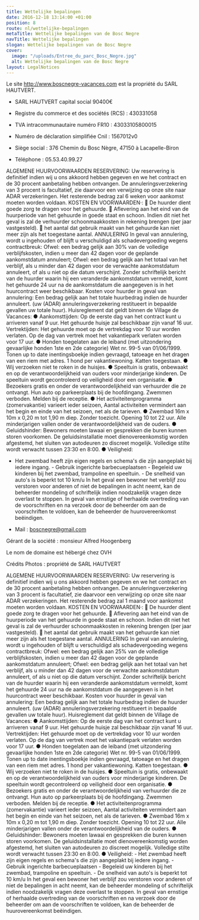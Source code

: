 ```yaml
---
title: Wettelijke bepalingen
date: 2016-12-18 13:14:00 +01:00
position: 8
route: nl/wettelijke-bepalingen
metaTitle: Wettelijke bepalingen van de Bosc Negre
navTitle: Wettelijke bepalingen
slogan: Wettelijke bepalingen van de Bosc Negre
cover:
  image: "/uploads/Entree_du_parc_Bosc_Negre.jpg"
  alt: Wettelijke bepalingen van de Bosc Negre
layout: LegalNotices
---
```


Le site http://www.boscnegre-vacances.com est la propriété du SARL HAUTVERT.

- SARL HAUTVERT capital social 90400€

- Registre du commerce et des sociétés (RCS) : 430331058

- TVA intracommunautaire numéro FR10 : 43033105800015

- Numéro de déclaration simplifiée Cnil : 1567012v0

- Siège social : 376 Chemin du Bosc Nègre, 47150 à Lacapelle-Biron

- Téléphone : 05.53.40.99.27

ALGEMENE HUURVOORWAARDEN RESERVERING:
Uw reservering is definitief indien wij u ons akkoord hebben gegeven en we het contract en de 30 procent aanbetaling hebben ontvangen. De annuleringsverzekering van 3 procent is facultatief, zie daarvoor een verwijzing op onze site naar ADAR verzekeringen. Het resterende bedrag zal 6 weken voor aankomst moeten worden voldaan.
KOSTEN EN VOORWAARDEN·:
 De huurder dient goede zorg te dragen voor het gehuurde.
 Aflevering aan het eind van de huurperiode van het gehuurde in goede staat en schoon. Indien dit niet het geval is zal de verhuurder schoonmaakkosten in rekening brengen (per jaar vastgesteld).
 het aantal dat gebruik maakt van het gehuurde kan niet meer zijn als het toegestane aantal.
ANNULERING
In geval van annulering, wordt u ingehouden of blijft u verschuldigd als schadevergoeding wegens contractbreuk:
Ofwel: een bedrag gelijk aan 30% van de volledige verblijfskosten, indien u meer dan 42 dagen voor de geplande aankomstdatum annuleert;
Ofwel: een bedrag gelijk aan het totaal van het verblijf, als u minder dan 42 dagen voor de verwachte aankomstdatum annuleert, of als u niet op die datum verschijnt.
Zonder schriftelijk bericht van de huurder waarin hij een veranderde aankomstdatum vermeldt, komt het gehuurde 24 uur na de aankomstdatum die aangegeven is in het huurcontract weer beschikbaar.
Kosten voor huurder in geval van annulering: Een bedrag gelijk aan het totale huurbedrag indien de huurder annuleert. (uw (ADAR) annuleringsverzekering restitueert in bepaalde gevallen uw totale huur).
Huisreglement dat geldt binnen de Village de Vacances:
● Aankomsttijden: Op de eerste dag van het contract kunt u arriveren vanaf 9 uur. Het gehuurde huisje zal beschikbaar zijn vanaf 16 uur.
Vertrektijden: Het gehuurde moet op de vertrekdag voor 10 uur worden verlaten. Op de dag van vertrek moet het vakantiepark verlaten worden voor 17 uur.
● Honden toegelaten aan de leiband (met uitzondering gevaarlijke honden 1ste en 2de categorie) Wet nr. 99-5 van 01/06/1999. Tonen up to date inentingsboekje indien gevraagd, tatoeage en het dragen van een riem met adres.
1 hond per vakantiewoning. Katten toegestaan. ● Wij verzoeken niet te roken in de huisjes. ● Speeltuin is gratis, onbewaakt en op de verantwoordelijkheid van ouders voor minderjarige kinderen. De speeltuin wordt gecontroleerd op veiligheid door een organisatie. ● Bezoekers gratis en onder de verantwoordelijkheid van verhuurder die ze ontvangt. Hun auto op parkeerplaats bij de hoofdingang. Zwemmen verboden. Melden bij de receptie. ● Het activiteitenprogramma (zomervakantie) varieert ieder seizoen, Aantal activiteiten vermindert aan het begin en einde van het seizoen, net als de tarieven. ● Zwembad 16m x 10m x 0,20 m tot 1,90 m diep. Zonder toezicht. Opening 10 tot 22 uur. Alle minderjarigen vallen onder de verantwoordelijkheid van de ouders. ● Geluidshinder: Bewoners moeten lawaai en gesprekken die buren kunnen storen voorkomen. De geluidsinstallatie moet dienovereenkomstig worden afgestemd, het sluiten van autodeuren zo discreet mogelijk.
Volledige stilte wordt verwacht tussen 23:30 en 8:00.
● Veiligheid:

- Het zwembad heeft zijn eigen regels en schema's die zijn aangeplakt bij iedere ingang. - Gebruik ingerichte barbecueplaatsen - Begeleid uw kinderen bij het zwembad, trampoline en speeltuin. - De snelheid van auto's is beperkt tot 10 km/u
  In het geval een bewoner het verblijf zou verstoren voor anderen of niet de bepalingen in acht neemt, kan de beheerder mondeling of schriftelijk indien noodzakelijk vragen deze overlast te stoppen. In geval van ernstige of herhaalde overtreding van de voorschriften en na verzoek door de beheerder om aan de voorschriften te voldoen, kan de beheerder de huurovereenkomst beëindigen.

* Mail : boscnegre@gmail.com

Gérant de la société : monsieur Alfred Hoogenberg

Le nom de domaine est hébergé chez OVH

Crédits Photos : propriété de SARL HAUTVERT

ALGEMENE HUURVOORWAARDEN RESERVERING:
Uw reservering is definitief indien wij u ons akkoord hebben gegeven en we het contract en de 30 procent aanbetaling hebben ontvangen. De annuleringsverzekering van 3 procent is facultatief, zie daarvoor een verwijzing op onze site naar ADAR verzekeringen. Het resterende bedrag zal 1 maand voor aankomst moeten worden voldaan.
KOSTEN EN VOORWAARDEN·:
 De huurder dient goede zorg te dragen voor het gehuurde.
 Aflevering aan het eind van de huurperiode van het gehuurde in goede staat en schoon. Indien dit niet het geval is zal de verhuurder schoonmaakkosten in rekening brengen (per jaar vastgesteld).
 het aantal dat gebruik maakt van het gehuurde kan niet meer zijn als het toegestane aantal.
ANNULERING
In geval van annulering, wordt u ingehouden of blijft u verschuldigd als schadevergoeding wegens contractbreuk:
Ofwel: een bedrag gelijk aan 25% van de volledige verblijfskosten, indien u meer dan 42 dagen voor de geplande aankomstdatum annuleert;
Ofwel: een bedrag gelijk aan het totaal van het verblijf, als u minder dan 42 dagen voor de verwachte aankomstdatum annuleert, of als u niet op die datum verschijnt.
Zonder schriftelijk bericht van de huurder waarin hij een veranderde aankomstdatum vermeldt, komt het gehuurde 24 uur na de aankomstdatum die aangegeven is in het huurcontract weer beschikbaar.
Kosten voor huurder in geval van annulering: Een bedrag gelijk aan het totale huurbedrag indien de huurder annuleert. (uw (ADAR) annuleringsverzekering restitueert in bepaalde gevallen uw totale huur).
Huisreglement dat geldt binnen de Village de Vacances:
● Aankomsttijden: Op de eerste dag van het contract kunt u arriveren vanaf 9 uur. Het gehuurde huisje zal beschikbaar zijn vanaf 16 uur.
Vertrektijden: Het gehuurde moet op de vertrekdag voor 10 uur worden verlaten. Op de dag van vertrek moet het vakantiepark verlaten worden voor 17 uur.
● Honden toegelaten aan de leiband (met uitzondering gevaarlijke honden 1ste en 2de categorie) Wet nr. 99-5 van 01/06/1999. Tonen up to date inentingsboekje indien gevraagd, tatoeage en het dragen van een riem met adres.
1 hond per vakantiewoning. Katten toegestaan. ● Wij verzoeken niet te roken in de huisjes. ● Speeltuin is gratis, onbewaakt en op de verantwoordelijkheid van ouders voor minderjarige kinderen. De speeltuin wordt gecontroleerd op veiligheid door een organisatie. ● Bezoekers gratis en onder de verantwoordelijkheid van verhuurder die ze ontvangt. Hun auto op parkeerplaats bij de hoofdingang. Zwemmen verboden. Melden bij de receptie. ● Het activiteitenprogramma (zomervakantie) varieert ieder seizoen, Aantal activiteiten vermindert aan het begin en einde van het seizoen, net als de tarieven. ● Zwembad 16m x 10m x 0,20 m tot 1,90 m diep. Zonder toezicht. Opening 10 tot 22 uur. Alle minderjarigen vallen onder de verantwoordelijkheid van de ouders. ● Geluidshinder: Bewoners moeten lawaai en gesprekken die buren kunnen storen voorkomen. De geluidsinstallatie moet dienovereenkomstig worden afgestemd, het sluiten van autodeuren zo discreet mogelijk.
Volledige stilte wordt verwacht tussen 23:30 en 8:00.
● Veiligheid: - Het zwembad heeft zijn eigen regels en schema's die zijn aangeplakt bij iedere ingang. - Gebruik ingerichte barbecueplaatsen - Begeleid uw kinderen bij het zwembad, trampoline en speeltuin. - De snelheid van auto's is beperkt tot 10 km/u
  In het geval een bewoner het verblijf zou verstoren voor anderen of niet de bepalingen in acht neemt, kan de beheerder mondeling of schriftelijk indien noodzakelijk vragen deze overlast te stoppen. In geval van ernstige of herhaalde overtreding van de voorschriften en na verzoek door de beheerder om aan de voorschriften te voldoen, kan de beheerder de huurovereenkomst beëindigen.
